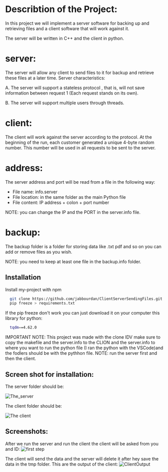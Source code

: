 # Describtion of the Project:

In this project we will implement a server software for backing up and retrieving files and a client software that will work against it.

The server will be written in C++ and the client in python.

# server:

The server will allow any client to send files to it for backup and retrieve these files at a later time.
Server characteristics:

A. The server will support a stateless protocol
, that is, will not save information between request 1
(Each request stands on its own).

B. The server will support multiple users through threads.

# client:

The client will work against the server according to the protocol.
At the beginning of the run, each customer generated a unique 4-byte random number. This number will be used in all requests
to be sent to the server.

# address:
The server address and port will be read from a file in the following way:
- File name: info.server
- File location: in the same folder as the main Python file
- File content: IP address + colon + port number

NOTE: you can change the IP and the PORT in the server.info file.

# backup:

The backup folder is a folder for storing data like .txt pdf and so on you can add or remove files as you wish.

NOTE: you need to keep at least one file in the backup.info folder.


## Installation

Install my-project with npm

```bash
  git clone https://github.com/jabbourdan/ClientServerSendingFiles.git
  pip freeze > requirements.txt
```
If the pip freeze don't work you can just download it on your computer this library for python:

```bash
  tqdm==4.62.0
```

IMPORTANT NOTE: This project was made with the clone IDV make sure to copy the makefile and the server.info to the CLION and the server.info to where you want to run the python file (I ran the python with the VSCode)and the fodlers should be with the pythhon file.
NOTE: run the server first and then the client.


## Screen shot for installation:

The server folder should be:

![The_server](https://github.com/jabbourdan/ClientServerSendingFiles/assets/111487226/858aca29-3b41-4d8b-b318-29bec207656a)

The client folder should be:

![The client](https://github.com/jabbourdan/ClientServerSendingFiles/assets/111487226/605902b8-cdbc-4652-9b02-762a8cdb1072)

## Screenshots:
After we run the server and run the client the client will be asked from you and ID:
![first step](https://github.com/jabbourdan/ClientServerSendingFiles/assets/111487226/c84f9c03-d975-4c82-9a32-aef06f15fb58)

The client will send the data and the server will delete it after hey save the data in the tmp folder.
This are the output of the client:
![ClientOutput](https://github.com/jabbourdan/ClientServerSendingFiles/assets/111487226/e75f8a47-e4ce-4da2-bab2-04ff3cdb6842)



